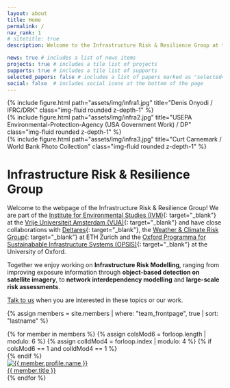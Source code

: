 ```yaml
---
layout: about
title: Home
permalink: /
nav_rank: 1
# sitetitle: true
description: Welcome to the Infrastructure Risk & Resilience Group at the Vrije Universiteit Amsterdam.

news: true # includes a list of news items
projects: true # includes a tile list of projects
supports: true # includes a tile list of supports
selected_papers: false # includes a list of papers marked as "selected={true}"
social: false  # includes social icons at the bottom of the page
---
```


<div class="row"  id="bannerfigure">
    <div class="col-sm mt-3 mt-md-0">
        {% include figure.html path="assets/img/infra1.jpg" title="Denis Onyodi / IFRC/DRK" class="img-fluid rounded z-depth-1" %}
    </div>
    <div class="col-sm mt-3 mt-md-0">
        {% include figure.html path="assets/img/infra2.jpg" title="USEPA Environmental-Protection-Agency (USA Government Work) / DP" class="img-fluid rounded z-depth-1" %}
    </div>
    <div class="col-sm mt-3 mt-md-0">
        {% include figure.html path="assets/img/infra3.jpg" title="Curt Carnemark / World Bank Photo Collection" class="img-fluid rounded z-depth-1" %}
    </div>
</div>

# Infrastructure Risk & Resilience Group

Welcome to the webpage of the Infrastructure Risk & Resilience Group!
We are part of the [Institute for Environmental Studies (IVM)](https://www.ivm.vu.nl/){: target="_blank"} at the [Vrije Universiteit Amsterdam (VUA)](https://www.vu.nl/){: target="_blank"} and have close collaborations with [Deltares](https://www.deltares.nl/){: target="_blank"}, the [Weather & Climate Risk Group](https://wcr.ethz.ch/){: target="_blank"} at ETH Zurich and the [Oxford Programma for Sustainabable Infrastructure Systems (OPSIS)](https://opsis.eci.ox.ac.uk/){: target="_blank"} at the University of Oxford. 

Together we enjoy working on **Infrastructure Risk Modelling**, ranging from improving exposure information through **object-based detection on satellite imagery**, to **network interdependency modelling** and **large-scale risk assessments**.

[Talk to us](mailto:elco.koks@vu.nl) when you are interested in these topics or our work.

{% assign members = site.members | where: "team_frontpage", true | sort: "lastname" %}
<div class="d-flex flex-wrap align-content-stretch justify-content-center m-n2 pt-5 no-gutters">
    {% for member in members %}
        {% assign colsMod6 = forloop.length | modulo: 6 %}
        {% assign colIdMod4 = forloop.index | modulo: 4 %}
        {% if colsMod6 == 1 and colIdMod4 == 1 %}<div class="col-md-2 w-100"></div>{% endif %}
        <div class="col-6 col-sm-3 col-md-2 mb-3">
            <a href="{{ member.url | relative_url }}" class="no-decoration">
                <div class="card hoverable h-100 m-2">
                    <img src="{{ '/assets/img/' | append: member.profile.image | relative_url }}" class="card-img-top" alt="{{ member.profile.name }}" />
                    <div class="card-body p-2">
                        <div class="card-title m-0">{{ member.title }}</div>
                    </div>
                </div>
            </a>
        </div>
    {% endfor %}
</div>
